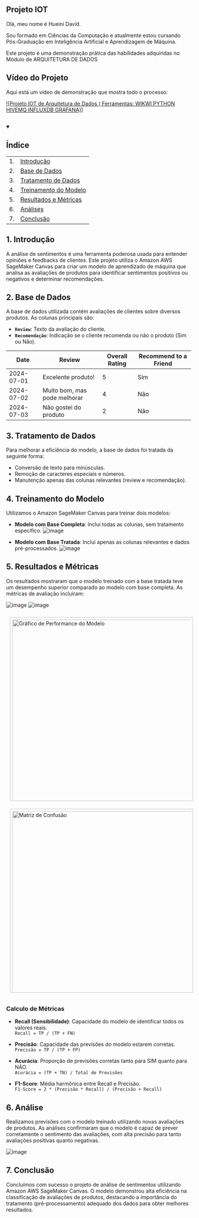 
## Projeto IOT []()

Olá, meu nome é Hueini David. 

Sou formado em Ciências da Computação e atualmente estou cursando Pós-Graduação em Inteligência Artificial e Aprendizagem de Máquina.

Este projeto é uma demonstração prática das habilidades adquiridas no Módulo de ARQUITETURA DE DADOS


## Vídeo do Projeto
Aqui está um vídeo de demonstração que mostra todo o processo:

[![Projeto IOT de Arquitetura de Dados ( Ferramentas: WIKWI PYTHON HIVEMQ INFLUXDB GRAFANA)]]([https://www.youtube.com/watch?v=eFMpne_vVa8](https://www.youtube.com/watch?v=ddNoWz2HxkU))


##
<details open>
  <summary><h2>Índice</h2></summary>
  <table>
    <tr>
      <td>1.</td>
      <td><a href="#1-introdução">Introdução</a></td>
    </tr>
    <tr>
      <td>2.</td>
      <td><a href="#2-base-de-dados">Base de Dados</a></td>
    </tr>
    <tr>
      <td>3.</td>
      <td><a href="#3-tratamento-de-dados">Tratamento de Dados</a></td>
    </tr>
    <tr>
      <td>4.</td>
      <td><a href="#4-treinamento-do-modelo">Treinamento do Modelo</a></td>
    </tr>
    <tr>
      <td>5.</td>
      <td><a href="#5-resultados-e-métricas">Resultados e Métricas</a></td>
    </tr>
    <tr>
      <td>6.</td>
      <td><a href="#6-análise">Análises</a></td>
    </tr>
    <tr>
      <td>7.</td>
      <td><a href="#7-conclusão">Conclusão</a></td>
    </tr>
  </table>
</details>

##
## 1. Introdução
A análise de sentimentos é uma ferramenta poderosa usada para entender opiniões e feedbacks de clientes. 
Este projeto utiliza o Amazon AWS SageMaker Canvas para criar um modelo de aprendizado de máquina que analisa as avaliações de produtos para identificar sentimentos positivos ou negativos e determinar recomendações.

## 2. Base de Dados

A base de dados utilizada contém avaliações de clientes sobre diversos produtos. As colunas principais são:
- **`Review`**: Texto da avaliação do cliente.
- **`Recomendação`**: Indicação se o cliente recomenda ou não o produto (Sim ou Não).

| Date       | Review                | Overall Rating | Recommend to a Friend |
|------------|------------------------|----------------|------------------------|
| 2024-07-01 | Excelente produto!    | 5              | Sim                    |
| 2024-07-02 | Muito bom, mas pode melhorar | 4              | Não                    |
| 2024-07-03 | Não gostei do produto | 2              | Não                    |




## 3. Tratamento de Dados

Para melhorar a eficiência do modelo, a base de dados foi tratada da seguinte forma:
- Conversão de texto para minúsculas.
- Remoção de caracteres especiais e números.
- Manutenção apenas das colunas relevantes (review e recomendação).

## 4. Treinamento do Modelo

Utilizamos o Amazon SageMaker Canvas para treinar dois modelos:
- **Modelo com Base Completa**: Inclui todas as colunas, sem tratamento específico.
![image](https://github.com/user-attachments/assets/beaac05b-d6e3-459c-9649-952e54a4506a)

- **Modelo com Base Tratada**: Inclui apenas as colunas relevantes e dados pré-processados.
![image](https://github.com/user-attachments/assets/aeed1bf7-e4b0-4e46-9530-6d724a6466e8)


## 5. Resultados e Métricas

Os resultados mostraram que o modelo treinado com a base tratada teve um desempenho superior comparado ao modelo com base completa. As métricas de avaliação incluíram:

![image](https://github.com/user-attachments/assets/68c88905-12c1-4ea0-a7c5-eae928afcf4b)
![image](https://github.com/user-attachments/assets/c7bf6079-4df0-4b8e-a0c4-c9719be424ed)

<p>
  <img src="https://github.com/user-attachments/assets/3f98b212-9e1d-428b-bda2-3598948a3b70" alt="Gráfico de Performance do Modelo" width="500" style="display: inline-block; border: 2px solid #ddd; padding: 5px; margin: 10px; box-sizing: border-box;"/>
  <img src="https://github.com/user-attachments/assets/b9781648-0461-4729-b56b-6a7670e61c06" alt="Matriz de Confusão" width="500" style="display: inline-block; border: 2px solid #ddd; padding: 5px; margin: 10px; box-sizing: border-box;"/>
</p>

<h3>Calculo de Métricas</h3>

- **Recall (Sensibilidade)**: Capacidade do modelo de identificar todos os valores reais.  
`Recall = TP / (TP + FN)`

- **Precisão**: Capacidade das previsões do modelo estarem corretas.  
`Precisão = TP / (TP + FP)`

- **Acurácia**: Proporção de previsões corretas tanto para SIM quanto para NÃO.  
`Acurácia = (TP + TN) / Total de Previsões`

- **F1-Score**: Média harmônica entre Recall e Precisão.  
`F1-Score = 2 * (Precisão * Recall) / (Precisão + Recall)`

## 6. Análise

Realizamos previsões com o modelo treinado utilizando novas avaliações de produtos. As análises confirmaram que o modelo é capaz de prever corretamente o sentimento das avaliações, com alta precisão para tanto avaliações positivas quanto negativas.

![image](https://github.com/user-attachments/assets/e5f1af53-6367-4aff-bc64-b2c778887491)

## 7. Conclusão

Concluímos com sucesso o projeto de análise de sentimentos utilizando Amazon AWS SageMaker Canvas. O modelo demonstrou alta eficiência na classificação de avaliações de produtos, destacando a importância do tratamento (pré-processamento) adequado dos dados para obter melhores resultados.
